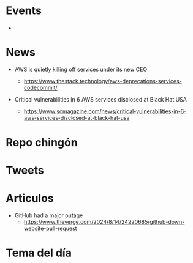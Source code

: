 
# Events

* 

# News

* AWS is quietly killing off services under its new CEO
  * https://www.thestack.technology/aws-deprecations-services-codecommit/

* Critical vulnerabilities in 6 AWS services disclosed at Black Hat USA
  * https://www.scmagazine.com/news/critical-vulnerabilities-in-6-aws-services-disclosed-at-black-hat-usa


# Repo chingón
  
# Tweets

# Articulos

* GitHub had a major outage
  * https://www.theverge.com/2024/8/14/24220685/github-down-website-pull-request

 
# Tema del día

